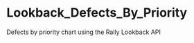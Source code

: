 Lookback_Defects_By_Priority
============================

Defects by priority chart using the Rally Lookback API